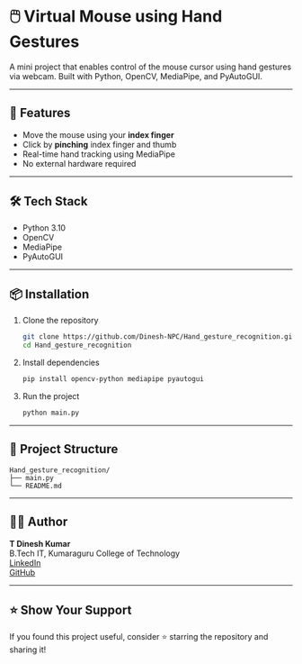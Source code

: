 # 🖱️ Virtual Mouse using Hand Gestures

A mini project that enables control of the mouse cursor using hand gestures via webcam. Built with Python, OpenCV, MediaPipe, and PyAutoGUI.

---

## 🚀 Features

- Move the mouse using your **index finger**
- Click by **pinching** index finger and thumb
- Real-time hand tracking using MediaPipe
- No external hardware required

---

## 🛠️ Tech Stack

- Python 3.10
- OpenCV
- MediaPipe
- PyAutoGUI

---

## 📦 Installation

1. Clone the repository  
   ```bash
   git clone https://github.com/Dinesh-NPC/Hand_gesture_recognition.git
   cd Hand_gesture_recognition
   ```

2. Install dependencies  
   ```bash
   pip install opencv-python mediapipe pyautogui
   ```

3. Run the project  
   ```bash
   python main.py
   ```

---

## 📁 Project Structure

```
Hand_gesture_recognition/
├── main.py
└── README.md
```

---

## 👨‍💻 Author

**T Dinesh Kumar**  
B.Tech IT, Kumaraguru College of Technology  
[LinkedIn](https://www.linkedin.com/in/dinesh-kumar-kct)  
[GitHub](https://github.com/Dinesh-NPC)

---

## ⭐️ Show Your Support

If you found this project useful, consider ⭐ starring the repository and sharing it!
